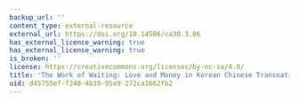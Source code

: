 ```yaml
---
backup_url: ''
content_type: external-resource
external_url: https://doi.org/10.14506/ca30.3.06
has_external_licence_warning: true
has_external_license_warning: true
is_broken: ''
license: https://creativecommons.org/licenses/by-nc-sa/4.0/
title: 'The Work of Waiting: Love and Money in Korean Chinese Transnational Migration'
uid: d45755ef-f240-4b39-95e9-272ca1662fb2
---
```

